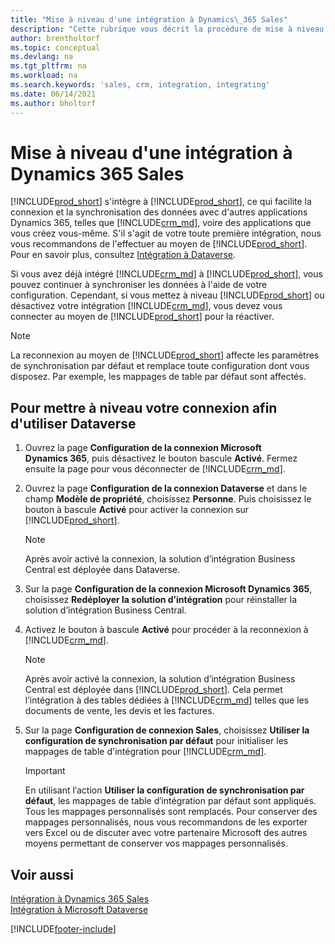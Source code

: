 ```yaml
---
title: "Mise à niveau d'une intégration à Dynamics\_365 Sales"
description: "Cette rubrique vous décrit la procédure de mise à niveau de votre intégration Dynamics 365 Business Central vers la dernière version de Dynamics\_365\_Sales."
author: brentholtorf
ms.topic: conceptual
ms.devlang: na
ms.tgt_pltfrm: na
ms.workload: na
ms.search.keywords: 'sales, crm, integration, integrating'
ms.date: 06/14/2021
ms.author: bholtorf
---
```

# <a name="upgrading-an-integration-with-dynamics-365-sales"></a><a name="upgrading-an-integration-with-dynamics-365-sales"></a>Mise à niveau d'une intégration à Dynamics 365 Sales
[!INCLUDE[prod_short](includes/prod_short.md)] s'intègre à [!INCLUDE[prod_short](includes/cds_long_md.md)], ce qui facilite la connexion et la synchronisation des données avec d'autres applications Dynamics 365, telles que [!INCLUDE[crm_md](includes/crm_md.md)], voire des applications que vous créez vous-même. S'il s'agit de votre toute première intégration, nous vous recommandons de l'effectuer au moyen de [!INCLUDE[prod_short](includes/cds_long_md.md)]. Pour en savoir plus, consultez [Intégration à Dataverse](admin-common-data-service.md).

Si vous avez déjà intégré [!INCLUDE[crm_md](includes/crm_md.md)] à [!INCLUDE[prod_short](includes/prod_short.md)], vous pouvez continuer à synchroniser les données à l'aide de votre configuration. Cependant, si vous mettez à niveau [!INCLUDE[prod_short](includes/prod_short.md)] ou désactivez votre intégration [!INCLUDE[crm_md](includes/crm_md.md)], vous devez vous connecter au moyen de [!INCLUDE[prod_short](includes/cds_long_md.md)] pour la réactiver. 

> [!NOTE]
> La reconnexion au moyen de [!INCLUDE[prod_short](includes/cds_long_md.md)] affecte les paramètres de synchronisation par défaut et remplace toute configuration dont vous disposez. Par exemple, les mappages de table par défaut sont affectés.

## <a name="to-upgrade-your-connection-to-use-dataverse"></a><a name="to-upgrade-your-connection-to-use-dataverse"></a>Pour mettre à niveau votre connexion afin d'utiliser Dataverse
1. Ouvrez la page **Configuration de la connexion Microsoft Dynamics 365**, puis désactivez le bouton bascule **Activé**. Fermez ensuite la page pour vous déconnecter de [!INCLUDE[crm_md](includes/crm_md.md)].
2. Ouvrez la page **Configuration de la connexion Dataverse** et dans le champ **Modèle de propriété**, choisissez **Personne**. Puis choisissez le bouton à bascule **Activé** pour activer la connexion sur [!INCLUDE[prod_short](includes/cds_long_md.md)].
  
   > [!NOTE]
   > Après avoir activé la connexion, la solution d’intégration Business Central est déployée dans Dataverse.
4. Sur la page **Configuration de la connexion Microsoft Dynamics 365**, choisissez **Redéployer la solution d’intégration** pour réinstaller la solution d’intégration Business Central.
5. Activez le bouton à bascule **Activé** pour procéder à la reconnexion à [!INCLUDE[crm_md](includes/crm_md.md)].
  
   > [!NOTE]
   > Après avoir activé la connexion, la solution d’intégration Business Central est déployée dans [!INCLUDE[prod_short](includes/prod_short.md)]. Cela permet l’intégration à des tables dédiées à [!INCLUDE[crm_md](includes/crm_md.md)] telles que les documents de vente, les devis et les factures.
6. Sur la page **Configuration de connexion Sales**, choisissez **Utiliser la configuration de synchronisation par défaut** pour initialiser les mappages de table d'intégration pour [!INCLUDE[crm_md](includes/crm_md.md)].

   > [!IMPORTANT]
   > En utilisant l′action **Utiliser la configuration de synchronisation par défaut**, les mappages de table d′intégration par défaut sont appliqués. Tous les mappages personnalisés sont remplacés. Pour conserver des mappages personnalisés, nous vous recommandons de les exporter vers Excel ou de discuter avec votre partenaire Microsoft des autres moyens permettant de conserver vos mappages personnalisés.    

## <a name="see-also"></a><a name="see-also"></a>Voir aussi
[Intégration à Dynamics 365 Sales](admin-prepare-dynamics-365-for-sales-for-integration.md)  
[Intégration à Microsoft Dataverse](admin-common-data-service.md)


[!INCLUDE[footer-include](includes/footer-banner.md)]
